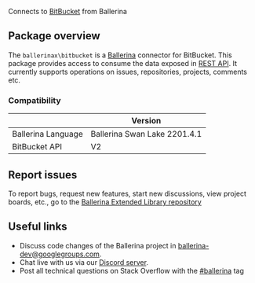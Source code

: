 Connects to [BitBucket](https://developer.atlassian.com/bitbucket/api/2/reference/) from Ballerina
## Package overview
The `ballerinax\bitbucket` is a [Ballerina](https://ballerina.io/) connector for BitBucket.
This package provides access to consume the data exposed in [REST API](https://developer.atlassian.com/bitbucket/api/2/reference/resource/). It currently supports operations on issues, repositories, projects, comments etc.

### Compatibility
|                      | Version                   |
|----------------------|---------------------------|
| Ballerina Language   | Ballerina Swan Lake 2201.4.1|
| BitBucket API        | V2                        |

## Report issues
To report bugs, request new features, start new discussions, view project boards, etc., go to the [Ballerina Extended Library repository](https://github.com/ballerina-platform/ballerina-extended-library)

## Useful links
- Discuss code changes of the Ballerina project in [ballerina-dev@googlegroups.com](mailto:ballerina-dev@googlegroups.com).
- Chat live with us via our [Discord server](https://discord.gg/ballerinalang).
- Post all technical questions on Stack Overflow with the [#ballerina](https://stackoverflow.com/questions/tagged/ballerina) tag

